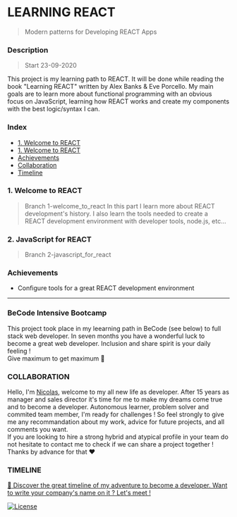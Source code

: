 # LEARNING REACT 
> Modern patterns for Developing REACT Apps



### Description 
> Start 23-09-2020

This project is my learning path to REACT. It will be done while reading the book "Learning REACT" written by Alex Banks & Eve Porcello.
My main goals are to learn more about functional programming with an obvious focus on JavaScript, learning how REACT works and create my components with the best logic/syntax I can.


###  Index


-   [1. Welcome to REACT](#1.-welcome-to-react)
-   [1. Welcome to REACT](#2.-javascript-for-react)
-   [Achievements](#achievements)
-   [Collaboration](#collaboration)
-   [Timeline](#timeline)

### 1. Welcome to REACT
>   Branch 1-welcome_to_react 
In this part I learn more about REACT development's history. 
I also learn the tools needed to create a REACT development environment with developer tools, node.js, etc...

### 2. JavaScript for REACT
>   Branch 2-javascript_for_react



### Achievements 
- Configure tools for a great REACT development environment



---


### **BeCode** Intensive Bootcamp     
This project took place in my leearning path in BeCode (see below) to full stack web developer.
In seven months you have a wonderful luck to become a great web developer. Inclusion and share spirit is your daily feeling !  
Give maximum to get maximum :rocket:

### COLLABORATION
Hello, I'm [Nicolas](https://www.linkedin.com/in/nicolas-denoel/), welcome to my all new life as developer.
After 15 years as manager and sales director it's time for me to make my dreams come true and to become a developer.
Autonomous learner, problem solver and commited team member, I'm ready for challenges !
So feel strongly to give me any recommandation about my work, advice for future projects, and all comments you want.  
If you are looking to hire a strong hybrid and atypical profile in your team do not hesitate to contact me to check if we can share a project together !  
Thanks by advance for that :heart:  

### TIMELINE
[:calendar: Discover the great timeline of my adventure to become a developer. Want to write your company's name on it ? Let's meet !](https://timelines.gitkraken.com/timeline/2e12cc334eb0406b84bf7a6339e666c4?range=2020-05-26_2020-06-27)  

[![License](http://img.shields.io/:license-mit-blue.svg?style=flat-square)](http://badges.mit-license.org)



